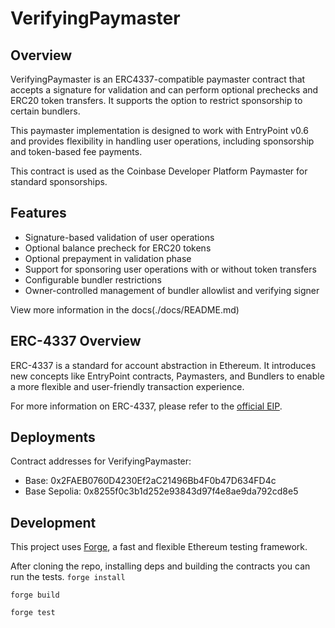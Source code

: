 # VerifyingPaymaster

## Overview

VerifyingPaymaster is an ERC4337-compatible paymaster contract that accepts a signature for validation and can perform optional prechecks and ERC20 token transfers. It supports the option to restrict sponsorship to certain bundlers. 

This paymaster implementation is designed to work with EntryPoint v0.6 and provides flexibility in handling user operations, including sponsorship and token-based fee payments.

This contract is used as the Coinbase Developer Platform Paymaster for standard sponsorships.

## Features

- Signature-based validation of user operations
- Optional balance precheck for ERC20 tokens
- Optional prepayment in validation phase
- Support for sponsoring user operations with or without token transfers
- Configurable bundler restrictions 
- Owner-controlled management of bundler allowlist and verifying signer

View more information in the docs(./docs/README.md)

## ERC-4337 Overview

ERC-4337 is a standard for account abstraction in Ethereum. It introduces new concepts like EntryPoint contracts, Paymasters, and Bundlers to enable a more flexible and user-friendly transaction experience.

For more information on ERC-4337, please refer to the [official EIP](https://eips.ethereum.org/EIPS/eip-4337).

## Deployments

Contract addresses for VerifyingPaymaster:

- Base: 0x2FAEB0760D4230Ef2aC21496Bb4F0b47D634FD4c
- Base Sepolia: 0x8255f0c3b1d252e93843d97f4e8ae9da792cd8e5

## Development

This project uses [Forge](https://github.com/foundry-rs/forge), a fast and flexible Ethereum testing framework.

After cloning the repo, installing deps and building the contracts you can run the tests.
```forge install```

```forge build```

```forge test```